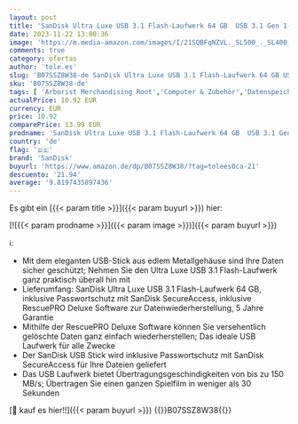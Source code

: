 ```yaml
---
layout: post
title: 'SanDisk Ultra Luxe USB 3.1 Flash-Laufwerk 64 GB  USB 3.1 Gen 1- und USB 3.0-fähig  150 MB/s  Passwortschutz  Software zur Datenwiederherstellung '
date: 2023-11-22 13:00:36
image: 'https://m.media-amazon.com/images/I/21SQBFqNZVL._SL500_._SL400_.jpg'
comments: true
category: ofertas
author: 'tole.es'
slug: 'B07SSZ8W38-de SanDisk Ultra Luxe USB 3.1 Flash-Laufwerk 64 GB USB 3.1...'
sku: 'B07SSZ8W38-de'
tags: [ 'Arborist Merchandising Root','Computer & Zubehör','Datenspeicher','Externe Datenspeicher','Homeoffice-Lösungen','IT-Zubehör','Self Service','Special Features Stores','Stores','USB-Sticks','e26659c6-d1cd-45cb-800b-2f9b432b8572_0','e26659c6-d1cd-45cb-800b-2f9b432b8572_4401','sandisk','🇩🇪', ]
actualPrice: 10.92 EUR
currency: EUR
price: 10.92
comparePrice: 13.99 EUR
prodname: 'SanDisk Ultra Luxe USB 3.1 Flash-Laufwerk 64 GB  USB 3.1 Gen 1- und USB 3.0-fähig  150 MB/s  Passwortschutz  Software zur Datenwiederherstellung '
country: 'de'
flag: '🇩🇪'
brand: 'SanDisk'
buyurl: 'https://www.amazon.de/dp/B07SSZ8W38/?tag=tolees0ca-21'
descuento: '21.94'
average: '9.8197435897436'
---
```


Es gibt ein [{{< param title >}}]({{< param buyurl >}}) hier:

[![{{< param prodname >}}]({{< param image >}})]({{< param buyurl >}})

ℹ️:

- Mit dem eleganten USB-Stick aus edlem Metallgehäuse sind Ihre Daten sicher geschützt; Nehmen Sie den Ultra Luxe USB 3.1 Flash-Laufwerk ganz praktisch überall hin mit
- Lieferumfang: SanDisk Ultra Luxe USB 3.1 Flash-Laufwerk 64 GB, inklusive Passwortschutz mit SanDisk SecureAccess, inklusive RescuePRO Deluxe Software zur Datenwiederherstellung, 5 Jahre Garantie
- Mithilfe der RescuePRO Deluxe Software können Sie versehentlich gelöschte Daten ganz einfach wiederherstellen; Das ideale USB Laufwerk für alle Zwecke
- Der SanDisk USB Stick wird inklusive Passwortschutz mit SanDisk SecureAccess für Ihre Dateien geliefert
- Das USB Laufwerk bietet Übertragungsgeschindigkeiten von bis zu 150 MB/s; Übertragen Sie einen ganzen Spielfilm in weniger als 30 Sekunden

[🛒 kauf es hier!!]({{< param buyurl >}})
{{<world>}}B07SSZ8W38{{</world>}}
